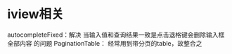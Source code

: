 # iview相关
  autocompleteFixed：解决 当输入值和查询结果一致是点击退格键会删除输入框全部内容 的问题
  PaginationTable： 经常用到带分页的table，故整合之
